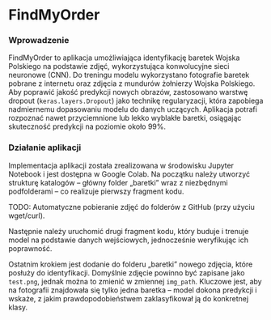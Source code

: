 # FindMyOrder

### Wprowadzenie

FindMyOrder to aplikacja umożliwiająca identyfikację baretek Wojska Polskiego na podstawie zdjęć, wykorzystująca konwolucyjne sieci neuronowe (CNN). Do treningu modelu wykorzystano fotografie baretek pobrane z internetu oraz zdjęcia z mundurów żołnierzy Wojska Polskiego. Aby poprawić jakość predykcji nowych obrazów, zastosowano warstwę dropout (`keras.layers.Dropout`) jako technikę regularyzacji, która zapobiega nadmiernemu dopasowaniu modelu do danych uczących. Aplikacja potrafi rozpoznać nawet przyciemnione lub lekko wyblakłe baretki, osiągając skuteczność predykcji na poziomie około 99%. 

### Działanie aplikacji

Implementacja aplikacji została zrealizowana w środowisku Jupyter Notebook i jest dostępna w Google Colab. Na początku należy utworzyć strukturę katalogów – główny folder „baretki” wraz z niezbędnymi podfolderami – co realizuje pierwszy fragment kodu.

TODO: Automatyczne pobieranie zdjęć do folderów z GitHub (przy użyciu wget/curl).

Następnie należy uruchomić drugi fragment kodu, który buduje i trenuje model na podstawie danych wejściowych, jednocześnie weryfikując ich poprawność.

Ostatnim krokiem jest dodanie do folderu „baretki” nowego zdjęcia, które posłuży do identyfikacji. Domyślnie zdjęcie powinno być zapisane jako `test.png`, jednak można to zmienić w zmiennej `img_path`. Kluczowe jest, aby na fotografii znajdowała się tylko jedna baretka – model dokona predykcji i wskaże, z jakim prawdopodobieństwem zaklasyfikował ją do konkretnej klasy.
